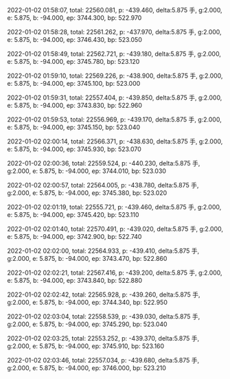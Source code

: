 2022-01-02 01:58:07, total: 22560.081, p: -439.460, delta:5.875 手, g:2.000, e: 5.875, b: -94.000, ep: 3744.300, bp: 522.970

2022-01-02 01:58:28, total: 22561.262, p: -437.970, delta:5.875 手, g:2.000, e: 5.875, b: -94.000, ep: 3746.430, bp: 523.050

2022-01-02 01:58:49, total: 22562.721, p: -439.180, delta:5.875 手, g:2.000, e: 5.875, b: -94.000, ep: 3745.780, bp: 523.120

2022-01-02 01:59:10, total: 22569.226, p: -438.900, delta:5.875 手, g:2.000, e: 5.875, b: -94.000, ep: 3745.100, bp: 523.000

2022-01-02 01:59:31, total: 22557.404, p: -439.850, delta:5.875 手, g:2.000, e: 5.875, b: -94.000, ep: 3743.830, bp: 522.960

2022-01-02 01:59:53, total: 22556.969, p: -439.170, delta:5.875 手, g:2.000, e: 5.875, b: -94.000, ep: 3745.150, bp: 523.040

2022-01-02 02:00:14, total: 22566.371, p: -438.630, delta:5.875 手, g:2.000, e: 5.875, b: -94.000, ep: 3745.930, bp: 523.070

2022-01-02 02:00:36, total: 22559.524, p: -440.230, delta:5.875 手, g:2.000, e: 5.875, b: -94.000, ep: 3744.010, bp: 523.030

2022-01-02 02:00:57, total: 22564.005, p: -438.780, delta:5.875 手, g:2.000, e: 5.875, b: -94.000, ep: 3745.380, bp: 523.020

2022-01-02 02:01:19, total: 22555.721, p: -439.460, delta:5.875 手, g:2.000, e: 5.875, b: -94.000, ep: 3745.420, bp: 523.110

2022-01-02 02:01:40, total: 22570.491, p: -439.020, delta:5.875 手, g:2.000, e: 5.875, b: -94.000, ep: 3742.900, bp: 522.740

2022-01-02 02:02:00, total: 22564.933, p: -439.410, delta:5.875 手, g:2.000, e: 5.875, b: -94.000, ep: 3743.470, bp: 522.860

2022-01-02 02:02:21, total: 22567.416, p: -439.200, delta:5.875 手, g:2.000, e: 5.875, b: -94.000, ep: 3743.840, bp: 522.880

2022-01-02 02:02:42, total: 22565.928, p: -439.260, delta:5.875 手, g:2.000, e: 5.875, b: -94.000, ep: 3744.340, bp: 522.950

2022-01-02 02:03:04, total: 22558.539, p: -439.030, delta:5.875 手, g:2.000, e: 5.875, b: -94.000, ep: 3745.290, bp: 523.040

2022-01-02 02:03:25, total: 22553.252, p: -439.370, delta:5.875 手, g:2.000, e: 5.875, b: -94.000, ep: 3745.910, bp: 523.160

2022-01-02 02:03:46, total: 22557.034, p: -439.680, delta:5.875 手, g:2.000, e: 5.875, b: -94.000, ep: 3746.000, bp: 523.210